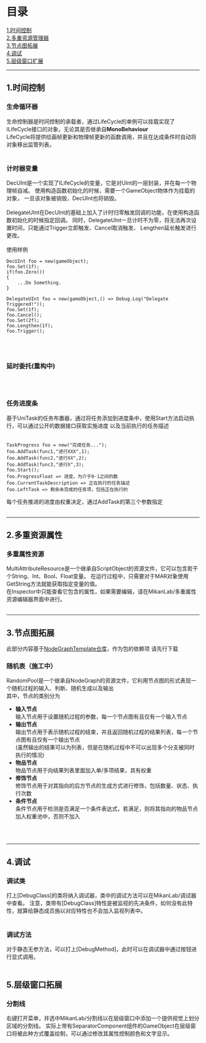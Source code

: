 # 目录
[1.时间控制](#TimeControl)</br>
[2.多重资源管理器](#MultiAttributeResource)</br>
[3.节点图拓展](#NodeGraphExtension)</br>
[4.调试](#Debug)</br>
[5.层级窗口扩展](#Hierarchy)</br>

---
## 1.时间控制<a id="TimeControl"></a>

### 生命循环器
生命控制器是时间控制的承载者，通过LifeCycle的单例可以挂载实现了ILifeCycle接口的对象，无论其是否继承自**MonoBehaviour**
</br>
LifeCycle将提供绘画帧更新和物理帧更新的函数调用，并且在达成条件时自动将对象移出监管列表。
</br></br>

### 计时器变量
DecUInt是一个实现了ILifeCycle的变量，它是对UInt的一层封装，并在每一个物理帧自减。
使用构造函数初始化的时候，需要一个GameObject物体作为挂载的对象，
一旦该对象被销毁，DecUInt也将销毁。
</br></br>
DelegateUInt在DecUInt的基础上加入了计时归零触发回调的功能，在使用构造函数初始化的时候指定回调。
同时，DelegateUInt一旦计时不为零，将无法再次设置时间，只能通过Trigger立即触发、Cancel取消触发、
Lengthen延长触发进行更改。
</br></br>
使用样例
```
DecUInt foo = new(gameObject);
foo.Set(1f);
if(foo.Zero())
{
	...Do Something.
}

DelegateUInt foo = new(gameObject,() => Debug.Log("Delegate Triggered!"));
foo.Set(1f);
foo.Cancel();
foo.Set(2f);
foo.Lengthen(1f);
foo.Trigger();
```
</br></br>

### 延时委托(重构中)
</br></br>

### 任务进度条
基于UniTask的任务布置器，通过将任务添加到进度条中，使用Start方法启动执行，可以通过公开的数据接口获取实施进度
以及当前执行的任务描述
</br></br>
```
TaskProgress foo = new("完成任务...");
foo.AddTask(func1,"进行XXX",1);
foo.AddTask(func2,"进行XX",2);
foo.AddTask(func3,"进行X",3);
foo.Start();
foo.ProgressFloat => 进度，为介于0-1之间的数
foo.CurrentTaskDescription => 正在执行的任务描述
foo.LeftTask => 剩余未完成的任务项，包括正在执行的
```
每个任务推进的进度由权重决定，通过AddTask的第三个参数指定
</br></br>

---
## 2.多重资源属性<a id ="MultiAttributeResource"></a>

### 多重属性资源
MultiAttributeResource是一个继承自ScriptObject的资源文件，它可以包含若干个String、Int、Bool、Float变量。
在运行过程中，只需要对于MAR对象使用GetString方法就能获取指定变量的值。
</br>
在Inspector中只能查看它包含的属性，如果需要编辑，请在MikanLab/多重属性资源编辑器界面中进行。
</br></br>

---
## 3.节点图拓展<a id ="NodeGraphExtension"></a>

此部分内容基于[NodeGraphTemplate仓库](https://github.com/ZundaDD/NodeGraphTemplate "github仓库")，作为包的依赖项
请先行下载</br>

### 随机表（施工中）
RandomPool是一个继承自NodeGraph的资源文件，它利用节点图的形式表现一个随机过程的输入、判断、随机生成以及输出</br>
其中，节点的类别分为

<ul>
<li> <strong>输入节点</strong></br>
输入节点用于设置随机过程的参数，每一个节点图有且仅有一个输入节点
</li>

<li> <strong>输出节点</strong></br>
输出节点用于表示随机过程的结束，并且返回随机过程的结果列表，每一个节点图有且仅有一个输出节点</br>
(虽然输出的结果可以为列表，但是在随机过程中不可以出现多个分支被同时执行的情况)</br>
</li>

<li> <strong>物品节点</strong></br>
物品节点用于向结果列表里面加入单/多项结果，具有权重
</li>

<li> <strong>修饰节点</strong></br>
修饰节点用于对其指向的后方节点的生成方式进行修饰，包括数量、状态、执行次数
</li>

<li> <strong>条件节点</strong></br>
条件节点用于检测是否满足一个条件表达式，若满足，则将其指向的物品节点加入权重池中，否则不加入
</li>

</ul>
</br></br>

---
## 4.调试<a id ="Debug"></a>

### 调试类
打上[DebugClass]的类将纳入调试器，类中的调试方法可以在MikanLab/调试器中查看。
注意，类带有[DebugClass]特性是被监视的先决条件，如何没有此特性，就算给静态成员施以对应特性也不会加入监视列表中。
</br></br>

### 调试方法
对于静态无参方法，可以打上[DebugMethod]，此时可以在调试器中通过按钮进行显式调用。
</br></br>

## 5.层级窗口拓展<a id ="Hierarchy"></a>

### 分割线
右键打开菜单，并选中MikanLab/分割线以在层级窗口中添加一个提供视觉上划分区域的分割线。
实际上带有SeparatorComponent组件的GameObject在层级窗口将被此种方式覆盖绘制，可以通过修改其属性控制颜色和文字显示。